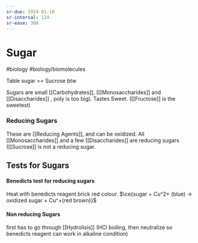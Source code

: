 ```yaml
---
sr-due: 2024-01-10
sr-interval: 124
sr-ease: 308
---
```

# Sugar
#biology #biology/biomolecules 

Table sugar == Sucrose btw

Sugars are small [[Carbohydrates]], ([[Monosaccharides]] and [[Disaccharides]] , poly is too big).
Tastes Sweet. ([[Fructose]] is the sweetest) 

### Reducing Sugars 
These are [[Reducing Agents]], and can be oxidized. All [[Monosaccharides]] and a few [[Disaccharides]] are reducing sugars ([[Sucrose]] is not a reducing sugar.

## Tests for Sugars 
#### Benedicts test for reducing sugars 
Heat with benedicts reagent brick red colour.
$\ce{sugar + Cu^2+ (blue) -> oxidized sugar + Cu^+(red brown)}$ 
#### Non reducing Sugars 
first has to go through [[Hydrolisis]] (HCl boiling, then neutralize so benedicts reagent can work in alkaline condition)

